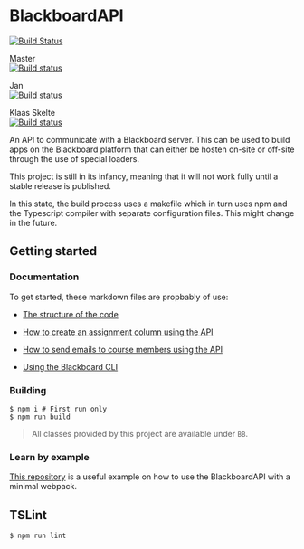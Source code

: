 # BlackboardAPI

[![Build Status](https://dev.azure.com/BrWProjects/BlackboardAPI%20Builds/_apis/build/status/BlackboardAPI%20Builds-CI)](https://dev.azure.com/BrWProjects/BlackboardAPI%20Builds/_build/latest?definitionId=5)

Master  
[![Build status](https://dev.azure.com/BBReverseEngineering/CI%20Environment/_apis/build/status/CI%20Environment-CI%20Master?branchName=master)](https://dev.azure.com/BBReverseEngineering/CI%20Environment/_build/latest?definitionId=2)

Jan  
[![Build status](https://dev.azure.com/BBReverseEngineering/CI%20Environment/_apis/build/status/CI%20Environment-CI%20Jan)](https://dev.azure.com/BBReverseEngineering/CI%20Environment/_build/latest?definitionId=3)

Klaas Skelte  
[![Build status](https://dev.azure.com/BBReverseEngineering/CI%20Environment/_apis/build/status/CI%20Environment-CI%20KS)](https://dev.azure.com/BBReverseEngineering/CI%20Environment/_build/latest?definitionId=4)

An API to communicate with a Blackboard server. This can be used to build apps on the Blackboard platform that can either be hosten on-site or off-site through the use of special loaders.

This project is still in its infancy, meaning that it will not work fully until a stable release is published.

In this state, the build process uses a makefile which in turn uses npm and the Typescript compiler with separate configuration files. This might change in the future.

## Getting started

### Documentation

To get started, these markdown files are propbably of use:

- [The structure of the code](docs/project_structure.md)

- [How to create an assignment column using the API](docs/column_example.md)

- [How to send emails to course members using the API](docs/email.md)

- [Using the Blackboard CLI](docs/cli.md)

### Building
```
$ npm i # First run only
$ npm run build
```

> All classes provided by this project are available under `BB`.

### Learn by example

[This repository](https://github.com/Pieterv24/blackboard-webpack-example) is a
useful example on how to use the BlackboardAPI with a minimal webpack.


## TSLint
```
$ npm run lint
```
